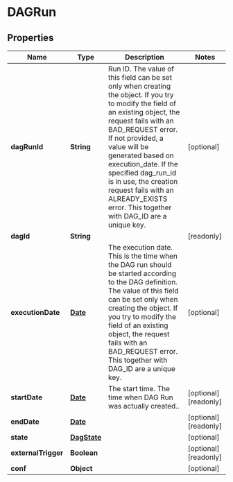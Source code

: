 

# DAGRun

## Properties

Name | Type | Description | Notes
------------ | ------------- | ------------- | -------------
**dagRunId** | **String** | Run ID. The value of this field can be set only when creating the object. If you try to modify the field of an existing object, the request fails with an BAD_REQUEST error. If not provided, a value will be generated based on execution_date. If the specified dag_run_id is in use, the creation request fails with an ALREADY_EXISTS error. This together with DAG_ID are a unique key.  |  [optional]
**dagId** | **String** |  |  [readonly]
**executionDate** | [**Date**](Date.md) | The execution date. This is the time when the DAG run should be started according to the DAG definition. The value of this field can be set only when creating the object. If you try to modify the field of an existing object, the request fails with an BAD_REQUEST error. This together with DAG_ID are a unique key.  |  [optional]
**startDate** | [**Date**](Date.md) | The start time. The time when DAG Run was actually created..  |  [optional] [readonly]
**endDate** | [**Date**](Date.md) |  |  [optional] [readonly]
**state** | [**DagState**](DagState.md) |  |  [optional]
**externalTrigger** | **Boolean** |  |  [optional] [readonly]
**conf** | **Object** |  |  [optional]



